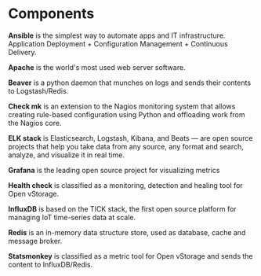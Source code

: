 # Components

**Ansible** is the simplest way to automate apps and IT infrastructure. Application Deployment + Configuration Management + Continuous Delivery.

**Apache** is the world's most used web server software.

**Beaver** is a python daemon that munches on logs and sends their contents to Logstash/Redis.

**Check mk** is an extension to the Nagios monitoring system that allows creating rule-based configuration using Python and offloading work from the Nagios core.

**ELK stack** is Elasticsearch, Logstash, Kibana, and Beats — are open source projects that help you take data from any source, any format and search, analyze, and visualize it in real time.

**Grafana** is the leading open source project for visualizing metrics

**Health check** is classified as a monitoring, detection and healing tool for Open vStorage.

**InfluxDB** is based on the TICK stack, the first open source platform for managing IoT time-series data at scale.

**Redis** is an in-memory data structure store, used as database, cache and message broker.

**Statsmonkey** is classified as a metric tool for Open vStorage and sends the content to InfluxDB/Redis.